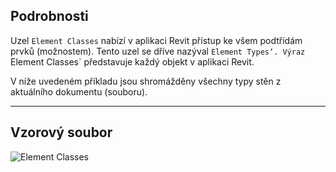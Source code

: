## Podrobnosti
Uzel `Element Classes` nabízí v aplikaci Revit přístup ke všem podtřídám prvků (možnostem). Tento uzel se dříve nazýval `Element Types‘. Výraz `Element Classes` představuje každý objekt v aplikaci Revit.

V níže uvedeném příkladu jsou shromážděny všechny typy stěn z aktuálního dokumentu (souboru).
___
## Vzorový soubor

![Element Classes](./DSRevitNodesUI.ElementTypes_img.jpg)
